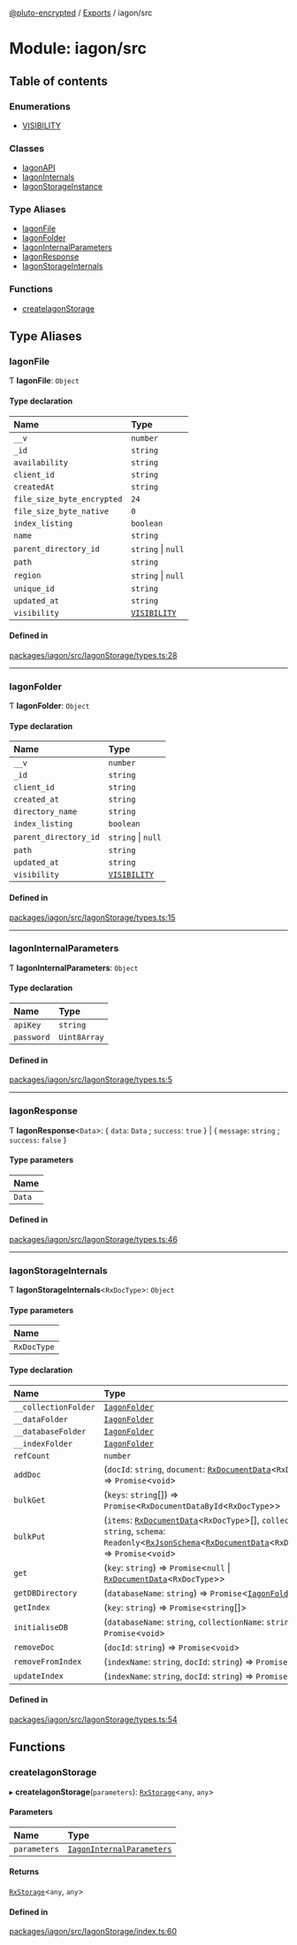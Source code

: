 [@pluto-encrypted](../README.md) / [Exports](../modules.md) / iagon/src

# Module: iagon/src

## Table of contents

### Enumerations

- [VISIBILITY](../enums/iagon_src.VISIBILITY.md)

### Classes

- [IagonAPI](../classes/iagon_src.IagonAPI.md)
- [IagonInternals](../classes/iagon_src.IagonInternals.md)
- [IagonStorageInstance](../classes/iagon_src.IagonStorageInstance.md)

### Type Aliases

- [IagonFile](iagon_src.md#iagonfile)
- [IagonFolder](iagon_src.md#iagonfolder)
- [IagonInternalParameters](iagon_src.md#iagoninternalparameters)
- [IagonResponse](iagon_src.md#iagonresponse)
- [IagonStorageInternals](iagon_src.md#iagonstorageinternals)

### Functions

- [createIagonStorage](iagon_src.md#createiagonstorage)

## Type Aliases

### IagonFile

Ƭ **IagonFile**: `Object`

#### Type declaration

| Name | Type |
| :------ | :------ |
| `__v` | `number` |
| `_id` | `string` |
| `availability` | `string` |
| `client_id` | `string` |
| `createdAt` | `string` |
| `file_size_byte_encrypted` | ``24`` |
| `file_size_byte_native` | ``0`` |
| `index_listing` | `boolean` |
| `name` | `string` |
| `parent_directory_id` | `string` \| ``null`` |
| `path` | `string` |
| `region` | `string` \| ``null`` |
| `unique_id` | `string` |
| `updated_at` | `string` |
| `visibility` | [`VISIBILITY`](../enums/iagon_src.VISIBILITY.md) |

#### Defined in

[packages/iagon/src/IagonStorage/types.ts:28](https://github.com/atala-community-projects/pluto-encrypted/blob/eabdd0c/packages/iagon/src/IagonStorage/types.ts#L28)

___

### IagonFolder

Ƭ **IagonFolder**: `Object`

#### Type declaration

| Name | Type |
| :------ | :------ |
| `__v` | `number` |
| `_id` | `string` |
| `client_id` | `string` |
| `created_at` | `string` |
| `directory_name` | `string` |
| `index_listing` | `boolean` |
| `parent_directory_id` | `string` \| ``null`` |
| `path` | `string` |
| `updated_at` | `string` |
| `visibility` | [`VISIBILITY`](../enums/iagon_src.VISIBILITY.md) |

#### Defined in

[packages/iagon/src/IagonStorage/types.ts:15](https://github.com/atala-community-projects/pluto-encrypted/blob/eabdd0c/packages/iagon/src/IagonStorage/types.ts#L15)

___

### IagonInternalParameters

Ƭ **IagonInternalParameters**: `Object`

#### Type declaration

| Name | Type |
| :------ | :------ |
| `apiKey` | `string` |
| `password` | `Uint8Array` |

#### Defined in

[packages/iagon/src/IagonStorage/types.ts:5](https://github.com/atala-community-projects/pluto-encrypted/blob/eabdd0c/packages/iagon/src/IagonStorage/types.ts#L5)

___

### IagonResponse

Ƭ **IagonResponse**\<`Data`\>: \{ `data`: `Data` ; `success`: ``true``  } \| \{ `message`: `string` ; `success`: ``false``  }

#### Type parameters

| Name |
| :------ |
| `Data` |

#### Defined in

[packages/iagon/src/IagonStorage/types.ts:46](https://github.com/atala-community-projects/pluto-encrypted/blob/eabdd0c/packages/iagon/src/IagonStorage/types.ts#L46)

___

### IagonStorageInternals

Ƭ **IagonStorageInternals**\<`RxDocType`\>: `Object`

#### Type parameters

| Name |
| :------ |
| `RxDocType` |

#### Type declaration

| Name | Type |
| :------ | :------ |
| `__collectionFolder` | [`IagonFolder`](iagon_src.md#iagonfolder) |
| `__dataFolder` | [`IagonFolder`](iagon_src.md#iagonfolder) |
| `__databaseFolder` | [`IagonFolder`](iagon_src.md#iagonfolder) |
| `__indexFolder` | [`IagonFolder`](iagon_src.md#iagonfolder) |
| `refCount` | `number` |
| `addDoc` | (`docId`: `string`, `document`: [`RxDocumentData`](shared.md#rxdocumentdata)\<`RxDocType`\>) => `Promise`\<`void`\> |
| `bulkGet` | (`keys`: `string`[]) => `Promise`\<`RxDocumentDataById`\<`RxDocType`\>\> |
| `bulkPut` | (`items`: [`RxDocumentData`](shared.md#rxdocumentdata)\<`RxDocType`\>[], `collectionName`: `string`, `schema`: `Readonly`\<[`RxJsonSchema`](leveldb.md#rxjsonschema)\<[`RxDocumentData`](shared.md#rxdocumentdata)\<`RxDocType`\>\>\>) => `Promise`\<`void`\> |
| `get` | (`key`: `string`) => `Promise`\<``null`` \| [`RxDocumentData`](shared.md#rxdocumentdata)\<`RxDocType`\>\> |
| `getDBDirectory` | (`databaseName`: `string`) => `Promise`\<[`IagonFolder`](iagon_src.md#iagonfolder)\> |
| `getIndex` | (`key`: `string`) => `Promise`\<`string`[]\> |
| `initialiseDB` | (`databaseName`: `string`, `collectionName`: `string`) => `Promise`\<`void`\> |
| `removeDoc` | (`docId`: `string`) => `Promise`\<`void`\> |
| `removeFromIndex` | (`indexName`: `string`, `docId`: `string`) => `Promise`\<`void`\> |
| `updateIndex` | (`indexName`: `string`, `docId`: `string`) => `Promise`\<`void`\> |

#### Defined in

[packages/iagon/src/IagonStorage/types.ts:54](https://github.com/atala-community-projects/pluto-encrypted/blob/eabdd0c/packages/iagon/src/IagonStorage/types.ts#L54)

## Functions

### createIagonStorage

▸ **createIagonStorage**(`parameters`): [`RxStorage`](../interfaces/encryption.RxStorage.md)\<`any`, `any`\>

#### Parameters

| Name | Type |
| :------ | :------ |
| `parameters` | [`IagonInternalParameters`](iagon_src.md#iagoninternalparameters) |

#### Returns

[`RxStorage`](../interfaces/encryption.RxStorage.md)\<`any`, `any`\>

#### Defined in

[packages/iagon/src/IagonStorage/index.ts:60](https://github.com/atala-community-projects/pluto-encrypted/blob/eabdd0c/packages/iagon/src/IagonStorage/index.ts#L60)
